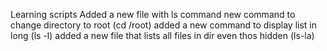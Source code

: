 Learning scripts 
Added a new file with ls command
new command to change directory to root (cd /root)
added a new command to display list in long (ls -l)
added a new file that lists all files in dir even thos hidden (ls-la)
